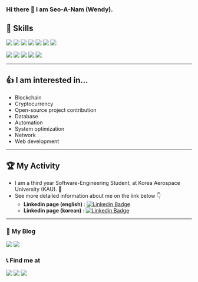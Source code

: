 ### Hi there 👋  I am Seo-A-Nam (Wendy).

## 📌 Skills
<a target=""><img src="https://img.shields.io/badge/C-A8B9CC?style=flat-square&logo=C&logoColor=black"/></a>
<a target=""><img src="https://img.shields.io/badge/C++-blue?style=flat-square&logo=cplusplus&logoColor=white"/></a>
<a target=""><img src="https://img.shields.io/badge/Go-white?style=flat-square&logo=go&logoColor=blue"/></a>
<a target=""><img src="https://img.shields.io/badge/Python-FFE873?style=flat-square&logo=Python&logoColor=306998"/></a>
<a target=""><img src="https://img.shields.io/badge/Linux-white?style=flat-square&logo=linux&logoColor=306998"/></a>
<a target=""><img src="https://img.shields.io/badge/docker-384d54?style=flat-square&logo=docker&logoColor=0db7ed"/></a>
<a target=""><img src="https://img.shields.io/badge/Rust-B7410E?style=flat-square&logo=rust&logoColor=black"/></a>

<a target=""><img src="https://img.shields.io/badge/Java-f89820?style=flat-square&logo=java&logoColor=007396"/></a>
<a target=""><img src="https://img.shields.io/badge/Html-white?style=flat-square&logo=html5&logoColor=f06529"/></a>
<a target=""><img src="https://img.shields.io/badge/oracle21c-white?style=flat-square&logo=oracle&logoColor=f80000"/></a>
<a target=""><img src="https://img.shields.io/badge/VMBox-white?style=flat-square&logo=virtualbox&logoColor=black"/></a>
<a target=""><img src="https://img.shields.io/badge/debian-white?style=flat-square&logo=debian&logoColor=d70a53"/></a>

----

## 👍 I am interested in...
* Blockchain
* Cryptocurrency
* Open-source project contribution
* Database
* Automation
* System optimization
* Network
* Web development

----

## 🏆 My Activity
* I am a third year Software-Engineering Student, at Korea Aerospace University (KAU). 🏫
* See more detailed information about me on the link below 👇
	* <b>Linkedin page (english)</b> : [![Linkedin Badge](https://img.shields.io/badge/-LinkedIn-blue?style=flat-square&logo=Linkedin&logoColor=white&link=https://www.linkedin.com/in/%EC%84%9C%EC%95%84-%EB%82%A8-024962228/?locale=en_US)](https://www.linkedin.com/in/%EC%84%9C%EC%95%84-%EB%82%A8-024962228/?locale=en_US)
	* <b>Linkedin page (korean)</b> : [![Linkedin Badge](https://img.shields.io/badge/-LinkedIn-blue?style=flat-square&logo=Linkedin&logoColor=white&link=https://www.linkedin.com/in/%EC%84%9C%EC%95%84-%EB%82%A8-024962228/)](https://www.linkedin.com/in/%EC%84%9C%EC%95%84-%EB%82%A8-024962228/)
---

### 📔 My Blog
<a href="https://nsa901.tistory.com/" target="_blank"><img src="https://img.shields.io/badge/📝 Tistory-181717?style=flag-square&logo=&logoColor=white"/></a>
<a href="https://www.notion.so/INTRODUCTION-d21fcecf9fb64ec8a0aaa4dd7e1b70b1" target="_blank"><img src="https://img.shields.io/badge/Blog-000000?style=flag-square&logo=notion&logoColor=white"/></a>

<!-- <a href="https://seo-a-nam.github.io/" target="_blank"><img src="https://img.shields.io/badge/Blog-181717?style=flag-square&logo=github&logoColor=white"/></a> -->

### 📞 Find me at  
<a href="https://profile.intra.42.fr/users/senam" target="_blank"><img src="https://img.shields.io/badge/42Seoul-000000?style=flat-square&logo=42&logoColor=white"/></a>
<a href="" target="_blank"><img src="https://img.shields.io/badge/42.4.senam@gmail.com-EA4335?style=flat-square&logo=gmail&logoColor=white"/></a>
<a href="" target="_blank"><img src="https://img.shields.io/badge/nsa901@naver.com-03C75A?style=flat-square&logo=Naver&logoColor=white"/></a>
<br></br>
